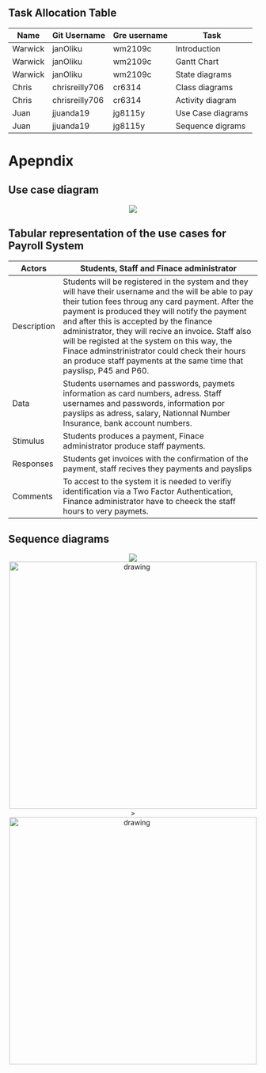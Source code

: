 ## Task Allocation Table

|Name| Git Username | Gre username| Task |
|---|---|---|---|
|Warwick|janOliku|wm2109c|Introduction|
|Warwick|janOliku|wm2109c|Gantt Chart|
|Warwick|janOliku|wm2109c|State diagrams|
|Chris|chrisreilly706|cr6314|Class diagrams|
|Chris|chrisreilly706|cr6314|Activity diagram|
|Juan | jjuanda19 | jg8115y|Use Case diagrams|
|Juan | jjuanda19 | jg8115y|Sequence digrams|


# Apepndix
## Use case diagram
<div align=center>
<img src="https://user-images.githubusercontent.com/114992140/213960846-f6c1c81c-ee7e-4464-ac2e-02fc31440de8.png"></div>

## Tabular representation of the use cases for Payroll System

| Actors | Students, Staff and Finace administrator|
|---|---|
|Description| Students will be registered in the system and they will have their username and the will be able to pay their tution fees throug any card payment. After the payment is produced they will notify the payment and after this is accepted by the finance administrator, they will recive an invoice. Staff also will be registed at the system on this way, the Finace adminstrinistrator could check their hours an produce staff payments at the same time that payslisp, P45 and P60.|
|Data| Students usernames and passwords, paymets information as card numbers, adress. Staff usernames and passwords, information por payslips as adress, salary, Nationnal Number Insurance, bank account numbers.|
|Stimulus|Students produces a payment, Finace administrator produce staff payments.|
|Responses|Students get invoices with the confirmation of the payment, staff recives they payments and payslips|
|Comments|To accest to the system it is needed to verifiy  identification via a Two Factor Authentication, Finance administrator have to cheeck the staff hours to very paymets.|

## Sequence diagrams
<div align=center>
<img src="https://user-images.githubusercontent.com/114992140/213960984-1a33c72c-b721-4ba0-bf81-3dd198be2b2b.png"></div>
<div align=center>
<img src="https://user-images.githubusercontent.com/114992140/213960951-fecf8b94-d30e-47ab-822c-b8af7066bc4d.png" alt="drawing" width="500"/>></div>
 <div align=center>
<img src="https://user-images.githubusercontent.com/114992140/213961037-5c076f6a-25b9-4e7d-b6e7-16e29f632707.png"alt="drawing" width="500"/></div>


